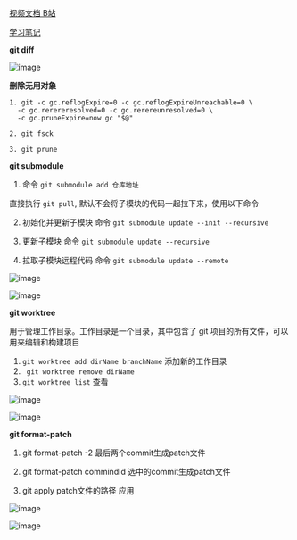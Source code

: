 [视频文档 B站](https://www.bilibili.com/video/BV1Wv411z7LG/?p=5&spm_id_from=pageDriver)

[学习笔记](https://blog.csdn.net/hancoder/article/details/120748968)

**git diff**

![image](https://github.com/1684838553/webTips/assets/41181666/ec96802e-2378-4b02-be61-48f2ddab91db)

**删除无用对象**

```
1. git -c gc.reflogExpire=0 -c gc.reflogExpireUnreachable=0 \
  -c gc.rerereresolved=0 -c gc.rerereunresolved=0 \
  -c gc.pruneExpire=now gc "$@"

2. git fsck

3. git prune
```

**git submodule**

1. 命令 `git submodule add 仓库地址`

  直接执行 `git pull`, 默认不会将子模块的代码一起拉下来，使用以下命令

2. 初始化并更新子模块 命令 `git submodule update --init --recursive`

3. 更新子模块 命令 `git submodule update --recursive`

4. 拉取子模块远程代码 命令 `git submodule update --remote`

![image](https://github.com/1684838553/webTips/assets/41181666/6c212d2a-5f2e-482f-a12f-1222664d2c58)

![image](https://github.com/1684838553/webTips/assets/41181666/a11d6464-0e0e-4d19-b200-cfbd403d8eef)

**git worktree**

用于管理工作目录。工作目录是一个目录，其中包含了 git 项目的所有文件，可以用来编辑和构建项目

1. `git worktree add dirName branchName`  添加新的工作目录
2. ` git worktree remove dirName` 
3. `git worktree list`  查看

![image](https://github.com/1684838553/webTips/assets/41181666/4bccea06-410f-4d4a-957e-a19788026222)

![image](https://github.com/1684838553/webTips/assets/41181666/43e2da25-301a-4b41-ac6b-c4e5e072aa22)

**git format-patch**

1. git format-patch -2  最后两个commit生成patch文件

2. git format-patch commindId   选中的commit生成patch文件

3. git apply patch文件的路径   应用

![image](https://github.com/1684838553/webTips/assets/41181666/985991ab-3df5-48a8-984c-a5f0df4fb6d7)

![image](https://github.com/1684838553/webTips/assets/41181666/bca822a4-9a7d-4d83-a1e2-f6377a2fde8f)

